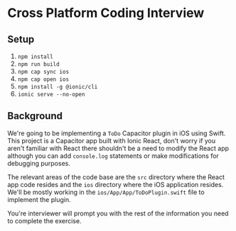# Cross Platform Coding Interview

## Setup

1. `npm install`
1. `npm run build`
1. `npm cap sync ios`
1. `npm cap open ios`
1. `npm install -g @ionic/cli`
1. `ionic serve --no-open`

## Background

We're going to be implementing a `ToDo` Capacitor plugin in iOS using Swift. This project is a Capacitor app built with Ionic React, don't worry if you aren't familiar with React there shouldn't be a need to modify the React app although you can add `console.log` statements or make modifications for debugging purposes.

The relevant areas of the code base are the `src` directory where the React app code resides and the `ios` directory where the iOS application resides. We'll be mostly working in the `ios/App/App/ToDoPlugin.swift` file to implement the plugin.

You're interviewer will prompt you with the rest of the information you need to complete the exercise.
